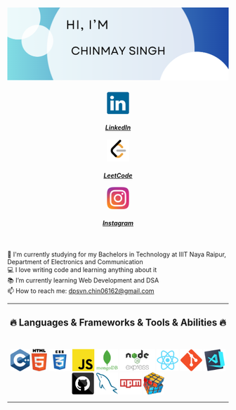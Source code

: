 

<h1 align="center">
 <img src="https://github.com/CHINMAY02CS/CHINMAY02CS/blob/main/HEADER.png">

</h1>

<h5 align="center">
  <a href="https://www.linkedin.com/in/chinmaycs/" title="LinkedIn Profile"><img width="50" src="linkedin.svg"> <h4>LinkedIn </h4> </a><a href="https://www.leetcode.com/CHINMAYSINGH02CS" title="LeetCode Profile"><img width="50" src="LeetCode_logo_black.png"> <h4>LeetCode</h4> </a>
  <a href="https://www.instagram.com/chinmay_singh___/" title="Instagram Profile"><img width="50" src="instagram.svg"><h4>Instagram</h4> </a>
</h5>
<br>
<p align="center">
  
  🔬 I'm currently studying for my Bachelors in Technology at IIIT Naya Raipur, Department of Electronics and Communication
  <br>
  💻 I love writing code and learning anything about it
  <br>
  📚 I’m currently learning Web Development and DSA
  <br>
  📫 How to reach me: <a href="mailto: dpsvn.chin06162@gmail.com">dpsvn.chin06162@gmail.com</a>
</p>

<hr>
<h2 align="center">🔥 Languages & Frameworks & Tools & Abilities 🔥</h2>
<br>
<p align="center">
 <img title="C++" height="50" src="cpp.svg">
  <img title="HTML5" height="50" src="html5.svg">
  <img title="CSS" height="50" src="css.svg">
 <img title="Javascript" height="50" src="javascript.svg">
 <img title="MongoDB" height="50" src="mongodb.png">
 <img title="Node Express" height="50" src="node.svg">
  <img title="React" height="50" src="react-original.svg">
  <img title="Git" height="50" src="git-original.svg">
  <img title="Visual Studio Code" height="50" src="vscode.png">
  <img title="GitHub" height="50" src="github.svg">
  <img title="MySQL" height="50" src="mysql.svg">
  <img title="npm" height="50" src="npm.svg">
 <img title="Problem Solving" height="50" src="problemSolving.png">
</p>




<hr>


